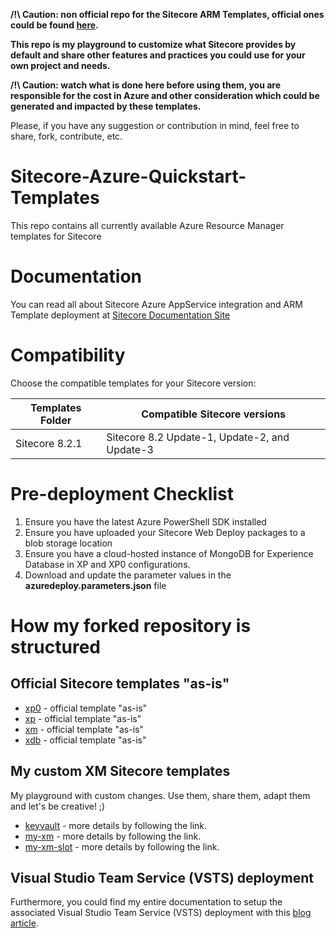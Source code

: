 __/!\ Caution: non official repo for the Sitecore ARM Templates, official ones could be found [here](https://github.com/Sitecore/Sitecore-Azure-Quickstart-Templates).__

__This repo is my playground to customize what Sitecore provides by default and share other features and practices you could use for your own project and needs.__

__/!\ Caution: watch what is done here before using them, you are responsible for the cost in Azure and other consideration which could be generated and impacted by these templates.__

Please, if you have any suggestion or contribution in mind, feel free to share, fork, contribute, etc.

# Sitecore-Azure-Quickstart-Templates
This repo contains all currently available Azure Resource Manager templates for Sitecore

# Documentation
You can read all about Sitecore Azure AppService integration and ARM Template deployment at [Sitecore Documentation Site](https://doc.sitecore.net/cloud)

# Compatibility
Choose the compatible templates for your Sitecore version:

| Templates Folder | Compatible Sitecore versions                       |
|------------------|----------------------------------------------------|
| Sitecore 8.2.1   | Sitecore 8.2 Update-1, Update-2, and Update-3    |

# Pre-deployment Checklist
1. Ensure you have the latest Azure PowerShell SDK installed
2. Ensure you have uploaded your Sitecore Web Deploy packages to a blob storage location 
3. Ensure you have a cloud-hosted instance of MongoDB for Experience Database in XP and XP0 configurations.
4. Download and update the parameter values in the **azuredeploy.parameters.json** file

# How my forked repository is structured

## Official Sitecore templates "as-is"

* [xp0](Sitecore%208.2.1/xp0) - official template "as-is"
* [xp](Sitecore%208.2.1/xp) - official template "as-is"
* [xm](Sitecore%208.2.1/xm) - official template "as-is"
* [xdb](Sitecore%208.2.1/xdb) - official template "as-is"

## My custom XM Sitecore templates

My playground with custom changes. Use them, share them, adapt them and let's be creative! ;)

* [keyvault](Sitecore%208.2.1/keyvault) - more details by following the link.
* [my-xm](Sitecore%208.2.1/my-xm) - more details by following the link.
* [my-xm-slot](Sitecore%208.2.1/my-xm-slot) - more details by following the link.

## Visual Studio Team Service (VSTS) deployment

Furthermore, you could find my entire documentation to setup the associated Visual Studio Team Service (VSTS) deployment with this [blog article](https://alwaysupalwayson.blogspot.com/2017/03/advanced-sitecore-arm-templates.html).


